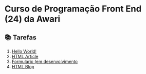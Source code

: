 <h1>Curso de Programação Front End (24) da Awari</h1>
<h2>📚 Tarefas</h2>
<ol><li><a href="tarefas/01-hello-world/index.html">Hello World!</a></li>
<li><a href="tarefas/02-html-article/index.html">HTML Article</a></li>
<li><a href="#">Formulário (em desenvolvimento</a></li>
<li><a href="tarefas/04-blog/index.html">HTML Blog</a></li></ol>
